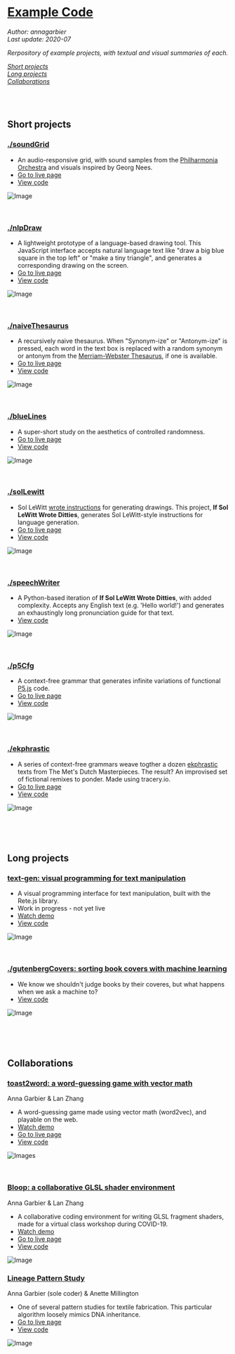 # [Example Code](https://github.com/annagarbier/annagarbier.github.io/tree/master/exampleCode)

*Author: annagarbier*     
*Last update: 2020-07*

*Rerpository of example projects, with textual and visual summaries of each.*

*<a href="#short-projects">Short projects</a><br>*
*<a href="#long-projects">Long projects</a><br>*
*<a href="#collaborations">Collaborations</a>*

<br>
<br>

<h2 id="short-projects">Short projects</h2>

### [./soundGrid](https://github.com/annagarbier/annagarbier.github.io/tree/master/exampleCode/soundGrid)

* An audio-responsive grid, with sound samples from the
[Philharmonia Orchestra](https://philharmonia.co.uk/resources/sound-samples/)
and visuals inspired by Georg Nees.
* [Go to live page](https://annagarbier.github.io/exampleCode/soundGrid/)
* [View code](https://github.com/annagarbier/annagarbier.github.io/tree/master/exampleCode/soundGrid)

![Image](https://annagarbier.github.io/exampleCode/soundGrid/sound_grid.png)

<br>

### [./nlpDraw](https://github.com/annagarbier/exampleCode/edit/master/nlpDraw)

* A lightweight prototype of a language-based drawing tool. This JavaScript
interface accepts natural language text like "draw a big blue square in
the top left" or "make a tiny triangle", and generates a corresponding
drawing on the screen.
* [Go to live page](https://annagarbier.github.io/exampleCode/nlpDraw/)
* [View code](https://github.com/annagarbier/exampleCode/edit/master/nlpDraw)

![Image](https://annagarbier.github.io/exampleCode/nlpDraw/nlpDrawImg.png)

<br>

### [./naiveThesaurus](https://github.com/annagarbier/annagarbier.github.io/tree/master/exampleCode/naiveThesaurus)

* A recursively naive thesaurus. When "Synonym-ize" or "Antonym-ize" is
pressed, each word in the text box is replaced with a random synonym
or antonym from the [Merriam-Webster Thesaurus](https://www.dictionaryapi.com/products/api-collegiate-thesaurus),
if one is available.
* [Go to live page](https://annagarbier.github.io/exampleCode/naiveThesaurus/)
* [View code](https://github.com/annagarbier/annagarbier.github.io/tree/master/exampleCode/naiveThesaurus)

![Image](https://annagarbier.github.io/exampleCode/naiveThesaurus/naiveThesaurus.png)

<br>

### [./blueLines](https://github.com/annagarbier/exampleCode/edit/master/blueLines)

* A super-short study on the aesthetics of controlled randomness.
* [Go to live page](https://annagarbier.github.io/exampleCode/blueLines/)
* [View code](https://github.com/annagarbier/exampleCode/edit/master/blueLines)

![Image](https://annagarbier.github.io/exampleCode/blueLines/blueLinesImg.png)

<br>

### [./solLewitt](https://github.com/annagarbier/exampleCode/edit/master/solLewitt)

* Sol LeWitt [wrote instructions](https://www.google.com/search?q=sol+lewitt+wall+drawing+instructions&rlz=1C5CHFA_enUS807US807&source=lnms&tbm=isch&sa=X&ved=0ahUKEwjk-Py8h_bgAhVCZN8KHZKrBV4Q_AUIDigB&biw=1440&bih=766)
for generating drawings. This project, **If Sol LeWitt Wrote Ditties**, generates
Sol LeWitt-style instructions for language generation.
* [Go to live page](https://annagarbier.github.io/exampleCode/solLewitt/)
* [View code](https://github.com/annagarbier/exampleCode/edit/master/solLewitt)

![Image](https://annagarbier.github.io/exampleCode/solLewitt/solLewittImg.png)

<br>

### [./speechWriter](https://github.com/annagarbier/annagarbier.github.io/tree/master/exampleCode/speechWriter)

* A Python-based iteration of **If Sol LeWitt Wrote Ditties**, with added complexity.
Accepts any English text (e.g. 'Hello world!') and generates an exhaustingly long pronunciation guide for that text. 
* [View code](https://github.com/annagarbier/annagarbier.github.io/tree/master/exampleCode/speechWriter)

![Image](https://annagarbier.github.io/exampleCode/speechWriter/speech_writer.png)

<br>

### [./p5Cfg](https://github.com/annagarbier/annagarbier.github.io/tree/master/exampleCode/p5Cfg)

* A context-free grammar that generates infinite variations of functional [P5.js](https://p5js.org/) code.
* [Go to live page](https://annagarbier.github.io/exampleCode/p5Cfg/)
* [View code](https://github.com/annagarbier/annagarbier.github.io/tree/master/exampleCode/p5Cfg)

![Image](https://annagarbier.github.io/exampleCode/p5Cfg/example_ten.png)

<br>

### [./ekphrastic](https://github.com/annagarbier/annagarbier.github.io/tree/master/exampleCode/ekphrastic)

* A series of context-free grammars weave togther a dozen [ekphrastic](https://en.wikipedia.org/wiki/Ekphrasis) texts
from The Met's Dutch Masterpieces. The result? An improvised set of fictional
remixes to ponder. Made using tracery.io.
* [Go to live page](https://annagarbier.github.io/exampleCode/ekphrastic/)
* [View code](https://github.com/annagarbier/annagarbier.github.io/tree/master/exampleCode/ekphrastic)

![Image](https://annagarbier.github.io/exampleCode/ekphrastic/ekphrastic.png)

<br>
<br>
<br>

<h2 id="long-projects">Long projects</h2>

### [text-gen: visual programming for text manipulation](https://github.com/annagarbier/text_gen)

* A visual programming interface for text manipulation, built with the Rete.js library.
* Work in progress - not yet live
* [Watch demo](https://annagarbier.com/Text-Playground)
* [View code](https://github.com/annagarbier/text_gen)

![Image](https://annagarbier.github.io/exampleCode/readmeAssets/textgen.png)

<br>

### [./gutenbergCovers: sorting book covers with machine learning](https://github.com/annagarbier/annagarbier.github.io/tree/master/exampleCode/gutenbergCovers)

* We know we shouldn't judge books by their coveres, but what happens when we ask a machine to?
* [View code](https://github.com/annagarbier/annagarbier.github.io/tree/master/exampleCode/gutenbergCovers)

![Image](https://annagarbier.github.io/exampleCode/readmeAssets/umap.jpg)

<br>
<br>
<br>

<h2 id="collaborations">Collaborations</h2>

### [toast2word: a word-guessing game with vector math](https://github.com/lanzhang76/toast)
Anna Garbier & Lan Zhang
* A word-guessing game made using vector math (word2vec), and playable on the web.
* [Watch demo](https://vimeo.com/435915330)
* [Go to live page](https://toast2word.netlify.app/)
* [View code](https://github.com/lanzhang76/toast)

![Images](https://annagarbier.github.io/exampleCode/readmeAssets/toast.png)

<br>

### [Bloop: a collaborative GLSL shader environment](https://github.com/lanzhang76/bloop_shader_app)
Anna Garbier & Lan Zhang
* A collaborative coding environment for writing GLSL fragment shaders, made for a virtual class workshop during COVID-19.
* [Watch demo](https://vimeo.com/435916448)
* [Go to live page](https://bloopp.herokuapp.com/)
* [View code](https://github.com/lanzhang76/bloop_shader_app)

![Image](https://annagarbier.github.io/exampleCode/readmeAssets/bloop.png)

###  [Lineage Pattern Study](https://github.com/coded-textiles/coded-textiles.github.io/tree/master/sketches/color_04)
Anna Garbier (sole coder) & Anette Millington
* One of several pattern studies for textile fabrication. This particular algorithm loosely mimics DNA inheritance.
* [Go to live page](https://coded-textiles.github.io/sketches/color_04/)
* [View code](https://github.com/coded-textiles/coded-textiles.github.io/tree/master/sketches/color_04)

![Image](https://annagarbier.github.io/exampleCode/readmeAssets/lineage.png)

